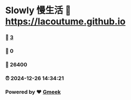 # Slowly 慢生活 :link: https://lacoutume.github.io 
### :page_facing_up: [3](https://lacoutume.github.io/tag.html) 
### :speech_balloon: 0 
### :hibiscus: 26400 
### :alarm_clock: 2024-12-26 14:34:21 
### Powered by :heart: [Gmeek](https://github.com/Meekdai/Gmeek)
